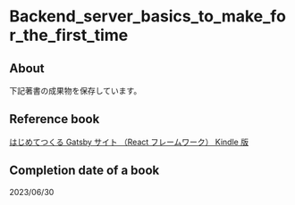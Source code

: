 # Backend_server_basics_to_make_for_the_first_time

## About

下記著書の成果物を保存しています。

## Reference book

[はじめてつくる Gatsby サイト （React フレームワーク） Kindle 版](https://amzn.to/44bTqLa)

## Completion date of a book

2023/06/30
